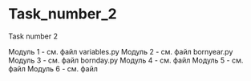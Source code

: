 # Task_number_2
Task number 2

Модуль 1 - см. файл variables.py
Модуль 2 - см. файл bornyear.py
Модуль 3 - см. файл bornday.py
Модуль 4 - см. файл
Модуль 5 - см. файл
Модуль 6 - см. файл

